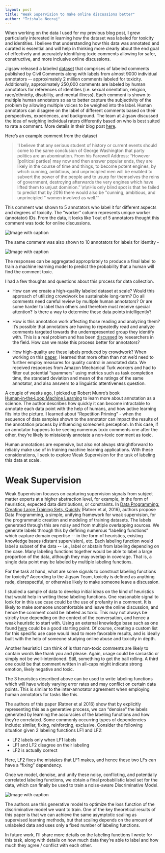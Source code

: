 ```yaml
---
layout: post
title: "Weak Supervision to make online discussions better"
author: "Trishala Neeraj"
---
```


When working on the data I used for my previous blog post, I grew particularly interested in learning how the dataset was labeled for toxicity and identities. I believe that understanding how this data was annotated and curated is essential and will help in thinking more clearly about the end goal of effectively and accurately identifying toxic comments allowing for safer, constructive, and more inclusive online discussions.

Jigsaw released a labeled [dataset](https://www.kaggle.com/c/jigsaw-unintended-bias-in-toxicity-classification/data) that comprises of labeled comments published by Civil Comments along with labels from almost 9000 individual annotators -- approximately 2 million comments labeled for toxicity. Additionally, approximately 250,000 comments are labeled by human annotators for references of identities (i.e. sexual orientation, religion, race/ethnicity, disability, and mental illness). Each comment is shown to multiple human annotators so as to better capture the subjectivity of the problem by allowing multiple voices to be weighed into the label. Human annotators can disagree on the label of different comments based on their perspectives, experiences, and background. The team at Jigsaw discussed the idea of weighing individual raters differently based on who is best suited to rate a comment. More details in their blog post [here](https://medium.com/the-false-positive/creating-labeled-datasets-and-exploring-the-role-of-human-raters-56367b6db298).

Here’s an example comment from the dataset 
> 'I believe  that any serious student of history or current events should come to the same conclusion of George Washington that party politics are an abomination.    From his Farewell Address:  “However [political parties] may now and then answer popular ends, they are likely in the course of time and things, to become potent engines, by which cunning, ambitious, and unprincipled men will be enabled to subvert the power of the people and to usurp for themselves the reins of government, destroying afterwards the very engines which have lifted them to unjust dominion.” \n\nHis only blind spot is that he failed to predict that by 2016 there would also be "cunning, ambitious, and unprincipled "  women involved as well.'”

This comment was shown to 5 annotators who label it for different aspects and degrees of toxicity. The “worker” column represents unique worker (annotator) IDs. From the data, it looks like 1 out of 5 annotators thought this comment was toxic for online discussions.

![Image with caption](https://drive.google.com/uc?export=view&id=15IxwwwCoiA-7uhnY3a05vo0F85x1khRY "Toxicity labeled")

The same comment was also shown to 10 annotators for labels for identity - 

![Image with caption](https://drive.google.com/uc?export=view&id=1TiZdfX4jLwi5KSRKhX_wDrwxqL3GGhrF "Identity labeled")

The responses can be aggregated appropriately to produce a final label to train a machine learning model to predict the probability that a human will find the comment toxic. 

I had a few thoughts and questions about this process for data collection.

* How can we create a high-quality labeled dataset at scale? Would this approach of utilizing crowdwork be sustainable long-term? Do all comments need careful review by multiple human annotators? Or are some harder to label than others and therefore must receive special attention? Is there a way to determine these data points intelligently?

* How is this annotation work affecting those reading and analyzing them? It’s possible that annotators are having to repeatedly read and analyze comments targeted towards the underrepresented group they identify with. This is a real problem and has been [discussed](https://twitter.com/kirbyconrod/status/1139184438846402562) by researchers in the field. How can we make this process better for annotators?

* How high-quality are these labels produced by crowdwork? When working on this [paper](https://maxiao.info/papers/ma2017computational.pdf), I learned that more often than not we’d need to further employ measures for quality control in annotated data. We received responses from Amazon Mechanical Turk workers and had to filter out potential “spammers” using metrics such as task completion time, the standard deviation and mean of the ratings of the same annotator, and also answers to a linguistic attentiveness question.

A couple of weeks ago, I picked up Robert Munro’s book [Human‑in‑the‑Loop Machine Learning](https://livebook.manning.com/book/human-in-the-loop-machine-learning/chapter-1/v-7/81) to learn more about annotation as a science. The author describes how quickly it can become intractable to annotate each data point with the help of humans, and how active learning fits into the picture. I learned about “Repetition Priming” - when the sequence of data samples shown to the annotator can impact the results of the annotation process by influencing someone’s perception. In this case, if an annotator happens to be seeing numerous toxic comments one after the other, they’re likely to mistakenly annotate a non-toxic comment as toxic.

Human annotations are expensive, but also not always straightforward to reliably make use of in training machine learning applications. With these considerations, I seek to explore Weak Supervision for the task of labeling this data at scale.

# Weak Supervision

Weak Supervision focuses on capturing supervision signals from subject matter experts at a higher abstraction level, for example, in the form of heuristics, expected data distributions, or constraints. In [Data Programming: Creating Large Training Sets, Quickly](https://papers.nips.cc/paper/6523-data-programming-creating-large-training-sets-quickly.pdf) (Ratner et al, 2016), authors propose Data Programming, a simple, unifying framework for weak supervision, for the programmatic creation and modeling of training datasets. The labels generated through this are noisy and from multiple overlapping sources. We generate labels through this by defining numerous “labeling functions” which capture domain expertise -- in the form of heuristics, existing knowledge bases (distant supervision), etc. Each labeling function would label a subset of the data -- i.e., label or abstain from labeling depending on the case. Many labeling functions together would be able to label a large proportion of the data, although they may overlap in coverage. That is, a single data point may be labeled by multiple labeling functions.

For the task at hand, what are some signals to construct labeling functions for toxicity? According to the Jigsaw Team, toxicity is defined as anything rude, disrespectful, or otherwise likely to make someone leave a discussion.

I studied a sample of data to develop initial ideas on the kind of heuristics that would help in writing these labeling functions. One reasonable signal to look for in this use case could be the use of profanity in a comment. It is likely to make someone uncomfortable and leave the online discussion, and hence the comment could be labeled as toxic. This may not always be strictly true depending on the context of the conversation, and hence a weak heuristic to start with. Using an external knowledge base such as one found [here](https://code.google.com/archive/p/badwordslist/downloads) could be a good starting point. Of course, creating a custom list for this specific use case would lead to more favorable results, and is ideally built with the help of someone studying online abuse and toxicity in depth.

Another heuristic I can think of is that non-toxic comments are likely to contain words like thank you and please. Again, usage could be sarcastic or simply not be well-intentioned. Still, something to get the ball rolling. A third one could be that comment written in all-caps might indicate strong emotion, likely negative and toxic.

The 3 heuristics described above can be used to write labeling functions which will have widely varying error rates and may conflict on certain data points. This is similar to the inter-annotator agreement when employing human annotators for tasks like this.

The authors of this paper (Ratner et al 2016) show that by explicitly representing this as a generative process, we can “denoise” the labels generated by learning the accuracies of the labeling functions and how they’re correlated. Some commonly occurring types of dependencies include: similar, fixing, reinforcing, exclusive. Consider the following situation given 2 labeling functions LF1 and LF2:
* LF2 labels only when LF1 labels
* LF1 and LF2 disagree on their labeling 
* LF2 is actually correct

Here, LF2 fixes the mistakes that LF1 makes, and hence these two LFs can have a “fixing” dependency.

Once we model, denoise, and unify these noisy, conflicting, and potentially correlated labeling functions, we obtain a final probabilistic label set for the data, which can finally be used to train a noise-aware Discriminative Model.

![Image with caption](https://drive.google.com/uc?export=view&id=1o-aZRds5-6ctAAXzW57td9H9UdH1sJu2 "Weak Supervision Overview")

The authors use this generative model to optimize the loss function of the discriminative model we want to train. One of the key theoretical results of this paper is that we can achieve the same asymptotic scaling as supervised learning methods, but that scaling depends on the amount of unlabeled data and uses only a fixed number of labeling functions.

In future work, I'll share more details on the labeling functions I wrote for this task, along with details on how much data they're able to label and how much they agree / conflict with each other.